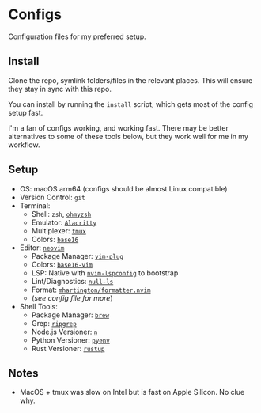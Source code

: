# Configs

Configuration files for my preferred setup.

## Install

Clone the repo, symlink folders/files in the relevant places.
This will ensure they stay in sync with this repo.

You can install by running the `install` script, which gets most of the config setup fast.

I'm a fan of configs working, and working fast.
There may be better alternatives to some of these tools below, but they work well for me in my workflow.

## Setup

- OS: macOS arm64 (configs should be almost Linux compatible)
- Version Control: `git`
- Terminal:
  - Shell: `zsh`, [`ohmyzsh`](https://github.com/ohmyzsh/ohmyzsh)
  - Emulator: [`Alacritty`](https://github.com/alacritty/alacritty)
  - Multiplexer: [`tmux`](https://github.com/tmux/tmux/wiki)
  - Colors: [`base16`](https://github.com/chriskempson/base16)
- Editor: [`neovim`](https://neovim.io)
  - Package Manager: [`vim-plug`](https://github.com/junegunn/vim-plug)
  - Colors: [`base16-vim`](https://github.com/chriskempson/base16-vim)
  - LSP: Native with [`nvim-lspconfig`](https://github.com/neovim/nvim-lspconfig) to bootstrap
  - Lint/Diagnostics: [`null-ls`](https://github.com/jose-elias-alvarez/null-ls.nvim)
  - Format: [`mhartington/formatter.nvim`](https://github.com/mhartington/formatter.nvim)
  - (_see config file for more_)
- Shell Tools:
  - Package Manager: [`brew`](https://brew.sh)
  - Grep: [`ripgrep`](https://github.com/BurntSushi/ripgrep)
  - Node.js Versioner: [`n`](https://github.com/tj/n)
  - Python Versioner: [`pyenv`](https://github.com/pyenv/pyenv)
  - Rust Versioner: [`rustup`](https://rustup.rs)

## Notes

- MacOS + tmux was slow on Intel but is fast on Apple Silicon. No clue why.
